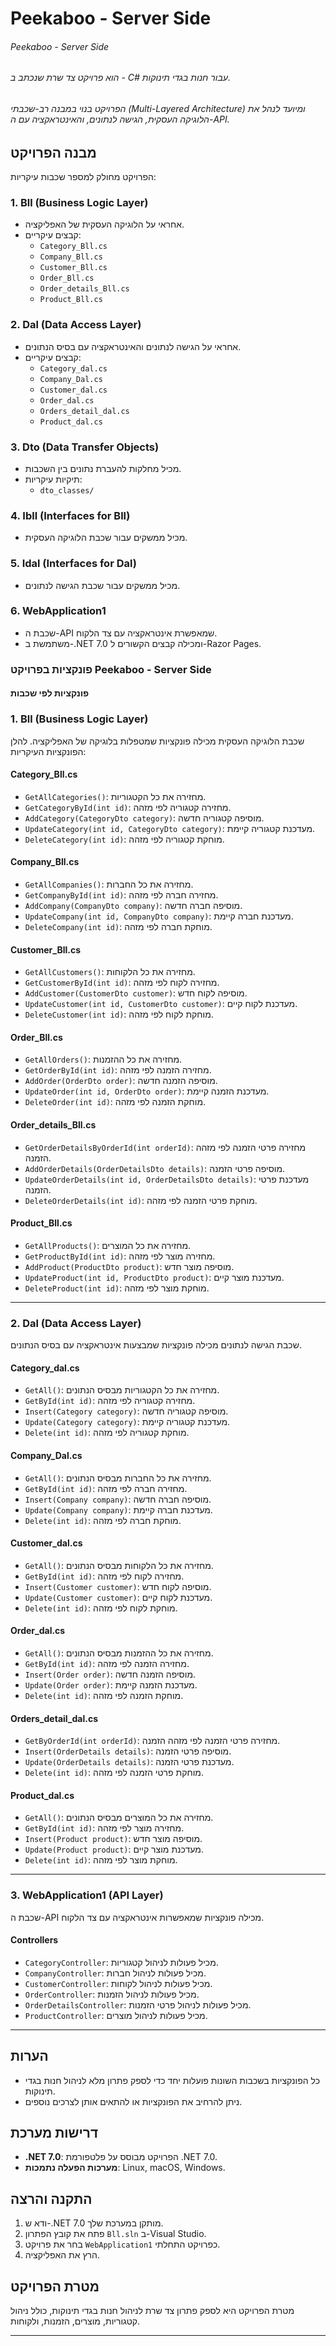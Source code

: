 # Peekaboo - Server Side

###### Peekaboo - Server Side 
######    הוא פרויקט צד שרת שנכתב ב - C#  עבור חנות בגדי תינוקות.
 ###### הפרויקט בנוי במבנה רב-שכבתי (Multi-Layered Architecture) ומיועד לנהל את הלוגיקה העסקית, הגישה לנתונים, והאינטראקציה עם ה-API.

## מבנה הפרויקט

הפרויקט מחולק למספר שכבות עיקריות:

### 1. **Bll (Business Logic Layer)**
- אחראי על הלוגיקה העסקית של האפליקציה.
- קבצים עיקריים:
  - `Category_Bll.cs`
  - `Company_Bll.cs`
  - `Customer_Bll.cs`
  - `Order_Bll.cs`
  - `Order_details_Bll.cs`
  - `Product_Bll.cs`

### 2. **Dal (Data Access Layer)**
- אחראי על הגישה לנתונים והאינטראקציה עם בסיס הנתונים.
- קבצים עיקריים:
  - `Category_dal.cs`
  - `Company_Dal.cs`
  - `Customer_dal.cs`
  - `Order_dal.cs`
  - `Orders_detail_dal.cs`
  - `Product_dal.cs`

### 3. **Dto (Data Transfer Objects)**
- מכיל מחלקות להעברת נתונים בין השכבות.
- תיקיות עיקריות:
  - `dto_classes/`

### 4. **Ibll (Interfaces for Bll)**
- מכיל ממשקים עבור שכבת הלוגיקה העסקית.

### 5. **Idal (Interfaces for Dal)**
- מכיל ממשקים עבור שכבת הגישה לנתונים.

### 6. **WebApplication1**
- שכבת ה-API שמאפשרת אינטראקציה עם צד הלקוח.
- משתמשת ב-.NET 7.0 ומכילה קבצים הקשורים ל-Razor Pages.


### פונקציות בפרויקט Peekaboo - Server Side

#### פונקציות לפי שכבות

### 1. **Bll (Business Logic Layer)**

שכבת הלוגיקה העסקית מכילה פונקציות שמטפלות בלוגיקה של האפליקציה. להלן הפונקציות העיקריות:

#### Category_Bll.cs
- `GetAllCategories()`: מחזירה את כל הקטגוריות.
- `GetCategoryById(int id)`: מחזירה קטגוריה לפי מזהה.
- `AddCategory(CategoryDto category)`: מוסיפה קטגוריה חדשה.
- `UpdateCategory(int id, CategoryDto category)`: מעדכנת קטגוריה קיימת.
- `DeleteCategory(int id)`: מוחקת קטגוריה לפי מזהה.

#### Company_Bll.cs
- `GetAllCompanies()`: מחזירה את כל החברות.
- `GetCompanyById(int id)`: מחזירה חברה לפי מזהה.
- `AddCompany(CompanyDto company)`: מוסיפה חברה חדשה.
- `UpdateCompany(int id, CompanyDto company)`: מעדכנת חברה קיימת.
- `DeleteCompany(int id)`: מוחקת חברה לפי מזהה.

#### Customer_Bll.cs
- `GetAllCustomers()`: מחזירה את כל הלקוחות.
- `GetCustomerById(int id)`: מחזירה לקוח לפי מזהה.
- `AddCustomer(CustomerDto customer)`: מוסיפה לקוח חדש.
- `UpdateCustomer(int id, CustomerDto customer)`: מעדכנת לקוח קיים.
- `DeleteCustomer(int id)`: מוחקת לקוח לפי מזהה.

#### Order_Bll.cs
- `GetAllOrders()`: מחזירה את כל ההזמנות.
- `GetOrderById(int id)`: מחזירה הזמנה לפי מזהה.
- `AddOrder(OrderDto order)`: מוסיפה הזמנה חדשה.
- `UpdateOrder(int id, OrderDto order)`: מעדכנת הזמנה קיימת.
- `DeleteOrder(int id)`: מוחקת הזמנה לפי מזהה.

#### Order_details_Bll.cs
- `GetOrderDetailsByOrderId(int orderId)`: מחזירה פרטי הזמנה לפי מזהה הזמנה.
- `AddOrderDetails(OrderDetailsDto details)`: מוסיפה פרטי הזמנה.
- `UpdateOrderDetails(int id, OrderDetailsDto details)`: מעדכנת פרטי הזמנה.
- `DeleteOrderDetails(int id)`: מוחקת פרטי הזמנה לפי מזהה.

#### Product_Bll.cs
- `GetAllProducts()`: מחזירה את כל המוצרים.
- `GetProductById(int id)`: מחזירה מוצר לפי מזהה.
- `AddProduct(ProductDto product)`: מוסיפה מוצר חדש.
- `UpdateProduct(int id, ProductDto product)`: מעדכנת מוצר קיים.
- `DeleteProduct(int id)`: מוחקת מוצר לפי מזהה.

---

### 2. **Dal (Data Access Layer)**

שכבת הגישה לנתונים מכילה פונקציות שמבצעות אינטראקציה עם בסיס הנתונים.

#### Category_dal.cs
- `GetAll()`: מחזירה את כל הקטגוריות מבסיס הנתונים.
- `GetById(int id)`: מחזירה קטגוריה לפי מזהה.
- `Insert(Category category)`: מוסיפה קטגוריה חדשה.
- `Update(Category category)`: מעדכנת קטגוריה קיימת.
- `Delete(int id)`: מוחקת קטגוריה לפי מזהה.

#### Company_Dal.cs
- `GetAll()`: מחזירה את כל החברות מבסיס הנתונים.
- `GetById(int id)`: מחזירה חברה לפי מזהה.
- `Insert(Company company)`: מוסיפה חברה חדשה.
- `Update(Company company)`: מעדכנת חברה קיימת.
- `Delete(int id)`: מוחקת חברה לפי מזהה.

#### Customer_dal.cs
- `GetAll()`: מחזירה את כל הלקוחות מבסיס הנתונים.
- `GetById(int id)`: מחזירה לקוח לפי מזהה.
- `Insert(Customer customer)`: מוסיפה לקוח חדש.
- `Update(Customer customer)`: מעדכנת לקוח קיים.
- `Delete(int id)`: מוחקת לקוח לפי מזהה.

#### Order_dal.cs
- `GetAll()`: מחזירה את כל ההזמנות מבסיס הנתונים.
- `GetById(int id)`: מחזירה הזמנה לפי מזהה.
- `Insert(Order order)`: מוסיפה הזמנה חדשה.
- `Update(Order order)`: מעדכנת הזמנה קיימת.
- `Delete(int id)`: מוחקת הזמנה לפי מזהה.

#### Orders_detail_dal.cs
- `GetByOrderId(int orderId)`: מחזירה פרטי הזמנה לפי מזהה הזמנה.
- `Insert(OrderDetails details)`: מוסיפה פרטי הזמנה.
- `Update(OrderDetails details)`: מעדכנת פרטי הזמנה.
- `Delete(int id)`: מוחקת פרטי הזמנה לפי מזהה.

#### Product_dal.cs
- `GetAll()`: מחזירה את כל המוצרים מבסיס הנתונים.
- `GetById(int id)`: מחזירה מוצר לפי מזהה.
- `Insert(Product product)`: מוסיפה מוצר חדש.
- `Update(Product product)`: מעדכנת מוצר קיים.
- `Delete(int id)`: מוחקת מוצר לפי מזהה.

---

### 3. **WebApplication1 (API Layer)**

שכבת ה-API מכילה פונקציות שמאפשרות אינטראקציה עם צד הלקוח.

#### Controllers
- `CategoryController`: מכיל פעולות לניהול קטגוריות.
- `CompanyController`: מכיל פעולות לניהול חברות.
- `CustomerController`: מכיל פעולות לניהול לקוחות.
- `OrderController`: מכיל פעולות לניהול הזמנות.
- `OrderDetailsController`: מכיל פעולות לניהול פרטי הזמנות.
- `ProductController`: מכיל פעולות לניהול מוצרים.

---

## הערות

- כל הפונקציות בשכבות השונות פועלות יחד כדי לספק פתרון מלא לניהול חנות בגדי תינוקות.
- ניתן להרחיב את הפונקציות או להתאים אותן לצרכים נוספים.



## דרישות מערכת

- **.NET 7.0**: הפרויקט מבוסס על פלטפורמת .NET 7.0.
- **מערכות הפעלה נתמכות**: Linux, macOS, Windows.

## התקנה והרצה

1. ודא ש-.NET 7.0 מותקן במערכת שלך.
2. פתח את קובץ הפתרון `Bll.sln` ב-Visual Studio.
3. בחר את פרויקט `WebApplication1` כפרויקט התחלתי.
4. הרץ את האפליקציה.

## מטרת הפרויקט

מטרת הפרויקט היא לספק פתרון צד שרת לניהול חנות בגדי תינוקות, כולל ניהול קטגוריות, מוצרים, הזמנות, ולקוחות.



---
